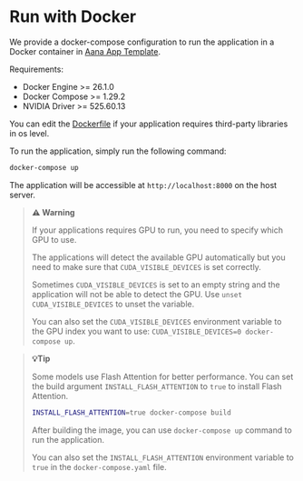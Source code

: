 # Run with Docker

We provide a docker-compose configuration to run the application in a Docker container in [Aana App Template](https://github.com/mobiusml/aana_app_template).

Requirements:

- Docker Engine >= 26.1.0
- Docker Compose >= 1.29.2
- NVIDIA Driver >= 525.60.13

You can edit the [Dockerfile](https://github.com/mobiusml/aana_app_template/Dockerfile.yaml) if your application requires third-party libraries in os level.

To run the application, simply run the following command:

```bash
docker-compose up
```

The application will be accessible at `http://localhost:8000` on the host server.


> **⚠️ Warning**
>
> If your applications requires GPU to run, you need to specify which GPU to use.
>
> The applications will detect the available GPU automatically but you need to make sure that `CUDA_VISIBLE_DEVICES` is set correctly.
> 
> Sometimes `CUDA_VISIBLE_DEVICES` is set to an empty string and the application will not be able to detect the GPU. Use `unset CUDA_VISIBLE_DEVICES` to unset the variable.
> 
> You can also set the `CUDA_VISIBLE_DEVICES` environment variable to the GPU index you want to use: `CUDA_VISIBLE_DEVICES=0 docker-compose up`.


> **💡Tip**
>
> Some models use Flash Attention for better performance. You can set the build argument `INSTALL_FLASH_ATTENTION` to `true` to install Flash Attention. 
>
> ```bash
> INSTALL_FLASH_ATTENTION=true docker-compose build
> ```
>
> After building the image, you can use `docker-compose up` command to run the application.
>
> You can also set the `INSTALL_FLASH_ATTENTION` environment variable to `true` in the `docker-compose.yaml` file.
